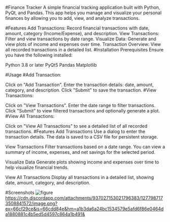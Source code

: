#Finance Tracker
A simple financial tracking application built with Python, PyQt, and Pandas. This app helps you manage and visualize your personal finances by allowing you to add, view, and analyze transactions.

#Features
Add Transactions: Record financial transactions with date, amount, category (Income/Expense), and description.
View Transactions: Filter and view transactions by date range.
Visualize Data: Generate and view plots of income and expenses over time.
Transaction Overview: View all recorded transactions in a detailed list.
#Installation
Prerequisites
Ensure you have the following installed:

Python 3.8 or later
PyQt5
Pandas
Matplotlib

#Usage
#Add Transaction:

Click on "Add Transaction".
Enter the transaction details: date, amount, category, and description.
Click "Submit" to save the transaction.
#View Transactions:

Click on "View Transactions".
Enter the date range to filter transactions.
Click "Submit" to view filtered transactions and optionally generate a plot.
#View All Transactions:

Click on "View All Transactions" to see a detailed list of all recorded transactions.
#Features
Add Transactions
Use a dialog to enter the transaction details. The data is saved to a CSV file for persistent storage.

View Transactions
Filter transactions based on a date range. You can view a summary of income, expenses, and net savings for the selected period.

Visualize Data
Generate plots showing income and expenses over time to help visualize financial trends.

View All Transactions
Display all transactions in a detailed list, showing date, amount, category, and description.

#Screenshots
![figure](https://github.com/user-attachments/assets/0600bdbe-80fc-480e-a2f7-6c760dc09568)
https://cdn.discordapp.com/attachments/937027153021796383/1277987173508841572/image.png?ex=66cf29ce&is=66cdd84e&hm=a1b3da6a24bc1534579e5afd6f86e0464da1880881c4b5ed5d4597c864a1b491&
